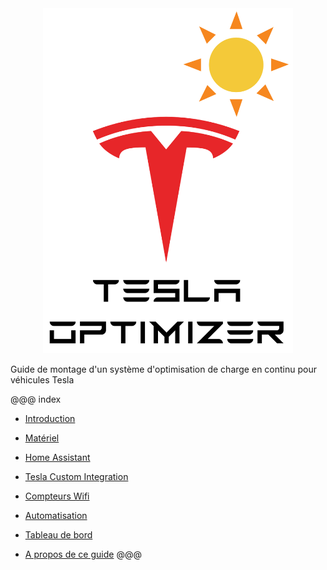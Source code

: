 <center><img src="assets/logo.svg" width="400"/></center>

Guide de montage d'un système d'optimisation de charge en continu pour véhicules Tesla

@@@ index
* [Introduction](introduction.md)

* [Matériel](materiel.md)

* [Home Assistant](ha.md)

* [Tesla Custom Integration](tesla-ha.md)

* [Compteurs Wifi](compteurs.md)

* [Automatisation](automation.md)

* [Tableau de bord](dashboard.md)

* [A propos de ce guide](about.md)
@@@
